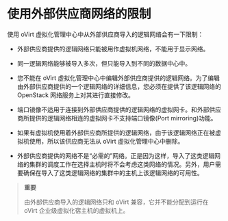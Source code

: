 # 使用外部供应商网络的限制

使用 oVirt 虚拟化管理中心中从外部供应商导入的逻辑网络会有一下限制：

-   外部供应商提供的逻辑网络只能被用作虚拟机网络，不能用于显示网络。

-   同一逻辑网络能够被导入多次，但只能导入到不同的数据中心中。

-   您不能在 oVirt 虚拟化管理中心中编辑外部供应商提供的逻辑网络。为了编辑由外部供应商提供的一个逻辑网络的详细信息，您必须在提供了该逻辑网络的 OpenStack 网络服务上对其进行直接修改。

-   端口镜像不适用于连接到外部供应商提供的逻辑网络的虚拟网卡。和外部供应商所提供的逻辑网络相连的虚拟网卡不支持端口镜像(Port mirroring)功能。

-   如果有虚拟机使用着外部供应商所提供的逻辑网络，由于该逻辑网络正在被虚拟机使用，所以该供应商无法从 oVirt 虚拟化管理中心中删除。

-   外部供应商提供的网络不是“必需的”网络。正是因为这样，导入了这类逻辑网络的集群的调度工作在选择主机时将不会考虑这类网络的情况。另外，用户需要确保在导入了这类逻辑网络的集群中的主机上该逻辑网络的可用性。

> **重要**
>
> 由外部供应商导入的逻辑网络只和 oVirt 兼容，它并不能分配到运行在 oVirt 企业级虚拟化宿主机的虚拟机上。


